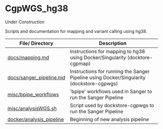 CgpWGS_hg38
===========

*Under Construction*

Scripts and documentation for mapping and variant calling using hg38.

| File/ Directory | Description |
| --- | --- |
| [docs/mapping.md](docs/mapping.md) | Instructions for mapping to hg38 using Docker/Singularity (docktore-cgpmap) |
| [docs/sanger_pipeline.md](docs/sanger_pipeline.md) | Instructions for running the Sanger Pipeline using Docker/Singularity (dockstore-cgpwgs) |
| [misc/bpipe_workflows](/misc/bpipe_workflows) | 'bpipe' workflows used in Sanger to run the Sanger Pipeline |
| [misc/analysisWGS.sh](/misc/analysisWGS.sh) | Script used by dockstore-cgpwgs to run the Sanger Pipeline |
| [docker/analysis_pipeline](/docker/analysis_pipeline) | Beginning of new analysis pipeline |
